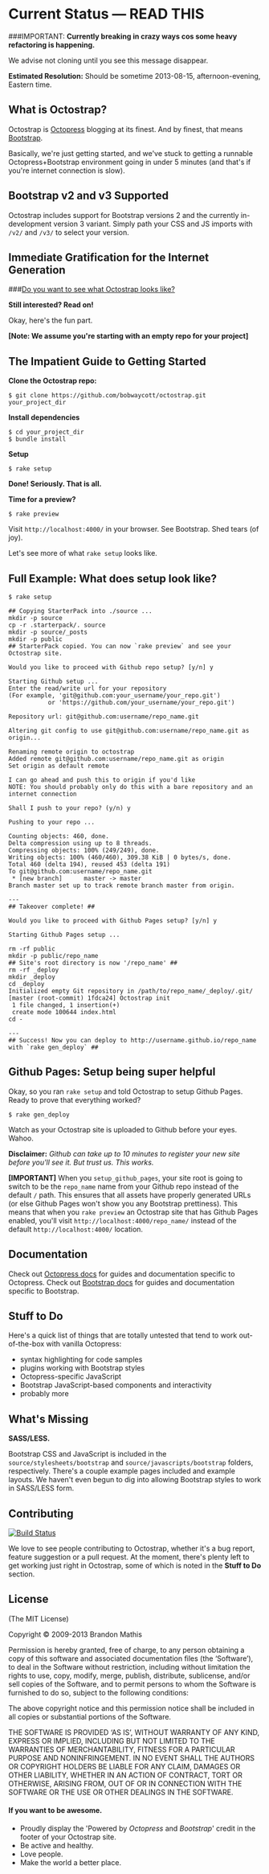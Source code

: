 # Current Status &mdash; READ THIS

###IMPORTANT:
**Currently breaking in crazy ways cos some heavy refactoring is happening.**

We advise not cloning until you see this message disappear.

**Estimated Resolution:**
Should be sometime 2013-08-15, afternoon-evening, Eastern time.

## What is Octostrap?

Octostrap is [Octopress](http://octopress.org) blogging at its finest. And by finest, that means [Bootstrap](http://getbootstrap.com).

Basically, we're just getting started, and we've stuck to getting a runnable Octopress+Bootstrap environment going in under 5 minutes (and that's if you're internet connection is slow).

## Bootstrap v2 and v3 Supported

Octostrap includes support for Bootstrap versions 2 and the currently in-development version 3 variant. Simply path your CSS and JS imports with `/v2/` and `/v3/` to select your version.

## Immediate Gratification for the Internet Generation

###[Do you want to see what Octostrap looks like?](http://bobwaycott.github.io/octotest/)

**Still interested? Read on!**

Okay, here's the fun part.

**[Note: We assume you're starting with an empty repo for your project]**

## The Impatient Guide to Getting Started

**Clone the Octostrap repo:**

```
$ git clone https://github.com/bobwaycott/octostrap.git your_project_dir
```

**Install dependencies**

```
$ cd your_project_dir
$ bundle install
```

**Setup**

```
$ rake setup
```

**Done! Seriously. That is all.**

**Time for a preview?**

```
$ rake preview
```

Visit `http://localhost:4000/` in your browser. See Bootstrap. Shed tears (of joy).

Let's see more of what `rake setup` looks like.

## Full Example: What does setup look like?

```
$ rake setup

## Copying StarterPack into ./source ...
mkdir -p source
cp -r .starterpack/. source
mkdir -p source/_posts
mkdir -p public
## StarterPack copied. You can now `rake preview` and see your Octostrap site.

Would you like to proceed with Github repo setup? [y/n] y

Starting Github setup ...
Enter the read/write url for your repository
(For example, 'git@github.com:your_username/your_repo.git')
           or 'https://github.com/your_username/your_repo.git')

Repository url: git@github.com:username/repo_name.git

Altering git config to use git@github.com:username/repo_name.git as origin...

Renaming remote origin to octostrap
Added remote git@github.com:username/repo_name.git as origin
Set origin as default remote

I can go ahead and push this to origin if you'd like
NOTE: You should probably only do this with a bare repository and an internet connection

Shall I push to your repo? (y/n) y

Pushing to your repo ...

Counting objects: 460, done.
Delta compression using up to 8 threads.
Compressing objects: 100% (249/249), done.
Writing objects: 100% (460/460), 309.38 KiB | 0 bytes/s, done.
Total 460 (delta 194), reused 453 (delta 191)
To git@github.com:username/repo_name.git
 * [new branch]      master -> master
Branch master set up to track remote branch master from origin.

---
## Takeover complete! ##

Would you like to proceed with Github Pages setup? [y/n] y

Starting Github Pages setup ...

rm -rf public
mkdir -p public/repo_name
## Site's root directory is now '/repo_name' ##
rm -rf _deploy
mkdir _deploy
cd _deploy
Initialized empty Git repository in /path/to/repo_name/_deploy/.git/
[master (root-commit) 1fdca24] Octostrap init
 1 file changed, 1 insertion(+)
 create mode 100644 index.html
cd -

---
## Success! Now you can deploy to http://username.github.io/repo_name with `rake gen_deploy` ##
```


## Github Pages: Setup being super helpful

Okay, so you ran `rake setup` and told Octostrap to setup Github Pages. Ready to prove that everything worked?

```
$ rake gen_deploy
```

Watch as your Octostrap site is uploaded to Github before your eyes. Wahoo.

**Disclaimer:** *Github can take up to 10 minutes to register your new site before you'll see it. But trust us. This works.*

**[IMPORTANT]**
When you `setup_github_pages`, your site root is going to switch to be the `repo_name` name from your Github repo instead of the default `/` path. This ensures that all assets have properly generated URLs (or else Github Pages won't show you any Bootstrap prettiness). This means that when you `rake preview` an Octostrap site that has Github Pages enabled, you'll visit `http://localhost:4000/repo_name/` instead of the default `http://localhost:4000/` location.

## Documentation

Check out [Octopress docs](http://octopress.org/docs) for guides and documentation specific to Octopress. Check out [Bootstrap docs](http://getbootstrap.com/getting-started/) for guides and documentation specific to Bootstrap.

## Stuff to Do

Here's a quick list of things that are totally untested that tend to work out-of-the-box with vanilla Octopress:

- syntax highlighting for code samples
- plugins working with Bootstrap styles
- Octopress-specific JavaScript
- Bootstrap JavaScript-based components and interactivity
- probably more

## What's Missing

**SASS/LESS.**

Bootstrap CSS and JavaScript is included in the `source/stylesheets/bootstrap` and `source/javascripts/bootstrap` folders, respectively. There's a couple example pages included and example layouts. We haven't even begun to dig into allowing Bootstrap styles to work in SASS/LESS form.

## Contributing

[![Build Status](https://travis-ci.org/bobwaycott/octostrap.png?branch=master)](https://travis-ci.org/bobwaycott/octostrap)

We love to see people contributing to Octostrap, whether it's a bug report, feature suggestion or a pull request. At the moment, there's plenty left to get working just right in Octostrap, some of which is noted in the **Stuff to Do** section.

## License
(The MIT License)

Copyright © 2009-2013 Brandon Mathis

Permission is hereby granted, free of charge, to any person obtaining a copy of this software and associated documentation files (the ‘Software’), to deal in the Software without restriction, including without limitation the rights to use, copy, modify, merge, publish, distribute, sublicense, and/or sell copies of the Software, and to permit persons to whom the Software is furnished to do so, subject to the following conditions:

The above copyright notice and this permission notice shall be included in all copies or substantial portions of the Software.

THE SOFTWARE IS PROVIDED ‘AS IS’, WITHOUT WARRANTY OF ANY KIND, EXPRESS OR IMPLIED, INCLUDING BUT NOT LIMITED TO THE WARRANTIES OF MERCHANTABILITY, FITNESS FOR A PARTICULAR PURPOSE AND NONINFRINGEMENT. IN NO EVENT SHALL THE AUTHORS OR COPYRIGHT HOLDERS BE LIABLE FOR ANY CLAIM, DAMAGES OR OTHER LIABILITY, WHETHER IN AN ACTION OF CONTRACT, TORT OR OTHERWISE, ARISING FROM, OUT OF OR IN CONNECTION WITH THE SOFTWARE OR THE USE OR OTHER DEALINGS IN THE SOFTWARE.

#### If you want to be awesome.
- Proudly display the 'Powered by *Octopress* and *Bootstrap*' credit in the footer of your Octostrap site.
- Be active and healthy.
- Love people.
- Make the world a better place.
